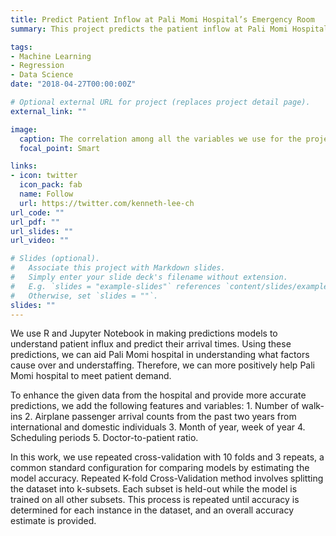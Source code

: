```yaml
---
title: Predict Patient Inflow at Pali Momi Hospital’s Emergency Room
summary: This project predicts the patient inflow at Pali Momi Hospital's Emergency Room (ER) and provides recommendations for how to optimize scheduling for their ER's doctors and mid-level providers.

tags:
- Machine Learning
- Regression
- Data Science
date: "2018-04-27T00:00:00Z"

# Optional external URL for project (replaces project detail page).
external_link: ""

image:
  caption: The correlation among all the variables we use for the project.
  focal_point: Smart

links:
- icon: twitter
  icon_pack: fab
  name: Follow
  url: https://twitter.com/kenneth-lee-ch
url_code: ""
url_pdf: ""
url_slides: ""
url_video: ""

# Slides (optional).
#   Associate this project with Markdown slides.
#   Simply enter your slide deck's filename without extension.
#   E.g. `slides = "example-slides"` references `content/slides/example-slides.md`.
#   Otherwise, set `slides = ""`.
slides: ""
---
```


We use R and Jupyter Notebook in making predictions models to understand patient influx and predict their arrival times. Using these predictions, we can aid Pali Momi hospital in understanding what factors cause over and understaffing. Therefore, we can more positively help Pali Momi hospital to meet patient demand. 

To enhance the given data from the hospital and provide more accurate predictions, we add the following features and variables: 1. Number of walk-ins 2. Airplane passenger arrival counts from the past two years from international and domestic individuals 3. Month of year, week of year 4. Scheduling periods 5. Doctor-to-patient ratio.

In this work, we use repeated cross-validation with 10 folds and 3 repeats, a common standard configuration for comparing models by estimating the model accuracy.  Repeated K-fold Cross-Validation method involves splitting the dataset into k-subsets. Each subset is held-out while the model is trained on all other subsets. This process is repeated until accuracy is determined for each instance in the dataset, and an overall accuracy estimate is provided. 
